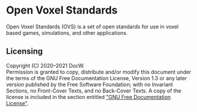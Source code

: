 # Open Voxel Standards

Open Voxel Standards (OVS) is a set of open standards for use in voxel
based games, simulations, and other applications.

## Licensing

Copyright (C)  2020&ndash;2021  DocW.\
Permission is granted to copy, distribute and/or modify this document
under the terms of the GNU Free Documentation License, Version 1.3 or
any later version published by the Free Software Foundation; with no
Invariant Sections, no Front-Cover Texts, and no Back-Cover Texts. A
copy of the license is included in the section entitled ["GNU Free
Documentation License"](LICENSE.md).
